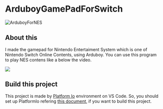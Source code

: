 # ArduboyGamePadForSwitch
![ArduboyForNES](https://user-images.githubusercontent.com/24189593/201523628-c1d4bf5d-b148-4020-acbf-cd91eb7f0d0c.jpeg)

## About this
I made the gamepad for Nintendo Entertaiment System which is one of Nintendo Switch Online Contents, using Arduboy.
You can use this program to play NES contens like a below the video.

[![](https://img.youtube.com/vi/BdwwwXA2qHQ/0.jpg)](https://www.youtube.com/watch?v=BdwwwXA2qHQ)

## Build this project 
This project is made by [Platform Io](https://platformio.org/install/ide?install=vscode) environment on VS Code.
So, you should set up PlatformIo refering [this document](https://docs.platformio.org/en/latest/integration/ide/vscode.html#installation), if you want to build this project.


